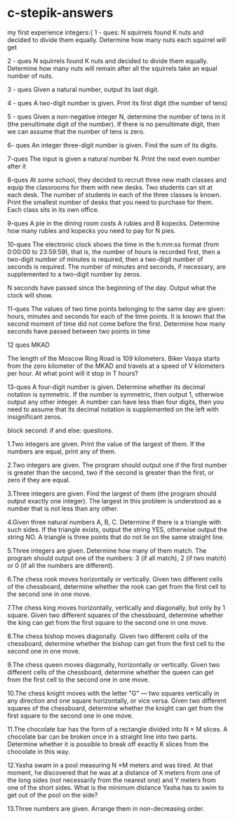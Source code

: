 # c-stepik-answers
my first experience
integers:{
1 - ques:
N squirrels found K nuts and decided to divide them equally. Determine how many nuts each squirrel will get

2 - ques
N squirrels found K nuts and decided to divide them equally. Determine how many nuts will remain after all the squirrels take an equal number of nuts.

3 - ques
Given a natural number, output its last digit.

4 - ques
A two-digit number is given. Print its first digit (the number of tens)

5 - ques
Given a non-negative integer N, determine the number of tens in it (the penultimate digit of the number). If there is no penultimate digit,
then we can assume that the number of tens is zero.

6- ques
An integer three-digit number is given. Find the sum of its digits.

7-ques
The input is given a natural number N. Print the next even number after it

8-ques
At some school, they decided to recruit three new math classes and equip the classrooms for them with new desks.
Two students can sit at each desk. The number of students in each of the three classes is known. Print the smallest number of desks that you need to purchase for them.
Each class sits in its own office.

9-ques
A pie in the dining room costs A rubles and B kopecks. Determine how many rubles and kopecks you need to pay for N pies.

10-ques
The electronic clock shows the time in the h:mm:ss format (from 0:00:00 to 23:59:59), that is,
the number of hours is recorded first, then a two-digit number of minutes is required, then a two-digit number of seconds is required.
The number of minutes and seconds, if necessary, are supplemented to a two-digit number by zeros.

N seconds have passed since the beginning of the day. Output what the clock will show.

11-ques
The values of two time points belonging to the same day are given: hours, minutes and seconds for each of the time points.
It is known that the second moment of time did not come before the first.
Determine how many seconds have passed between two points in time

12 ques
MKAD

The length of the Moscow Ring Road is 109 kilometers. 
Biker Vasya starts from the zero kilometer of the MKAD and travels at a speed of V kilometers per hour. At what point will it stop in T hours?

13-ques
A four-digit number is given. Determine whether its decimal notation is symmetric. If the number is symmetric, then output 1, otherwise output any other integer.
A number can have less than four digits, then you need to assume that its decimal notation is supplemented on the left with insignificant zeros.

block second:
if and else: questions.

1.Two integers are given. Print the value of the largest of them. If the numbers are equal, print any of them.


2.Two integers are given. The program should output one if the first number is greater than the second, two if the second is greater than the first, or zero if they are equal.


3.Three integers are given. Find the largest of them (the program should output exactly one integer). The largest in this problem is understood as a number that is not less than any other.


4.Given three natural numbers A, B, C. Determine if there is a triangle with such sides. If the triangle exists, output the string YES, otherwise output the string NO.
A triangle is three points that do not lie on the same straight line.


5.Three integers are given. Determine how many of them match. The program should output one of the numbers: 3 (if all match), 2 (if two match) or 0 (if all the numbers are different).


6.The chess rook moves horizontally or vertically. Given two different cells of the chessboard, determine whether the rook can get from the first cell to the second one in one move.


7.The chess king moves horizontally, vertically and diagonally, but only by 1 square. Given two different squares of the chessboard, determine whether the king can get from the first square to the second one in one move.


8.The chess bishop moves diagonally. Given two different cells of the chessboard, determine whether the bishop can get from the first cell to the second one in one move.


9.The chess queen moves diagonally, horizontally or vertically. Given two different cells of the chessboard, determine whether the queen can get from the first cell to the second one in one move.


10.The chess knight moves with the letter "G" — two squares vertically in any direction and one square horizontally, or vice versa. Given two different squares of the chessboard, determine whether the knight can get from the first square to the second one in one move.


11.The chocolate bar has the form of a rectangle divided into N × M slices. A chocolate bar can be broken once in a straight line into two parts. Determine whether it is possible to break off exactly K slices from the chocolate in this way.


12.Yasha swam in a pool measuring N ×M meters and was tired. At that moment, he discovered that he was at a distance of X meters from one of the long sides (not necessarily from the nearest one) and Y meters from one of the short sides. What is the minimum distance Yasha has to swim to get out of the pool on the side?


13.Three numbers are given. Arrange them in non-decreasing order.


